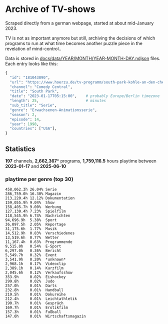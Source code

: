 # Archive of TV-shows

Scraped directly from a german webpage, started at about mid-January 2023.

TV is not as important anymore but still, archiving the decisions of which programs to run at what time
becomes another puzzle piece in the revelation of mind-control.. 

Data is stored in [docs/data/YEAR/MONTH/YEAR-MONTH-DAY.ndjson](docs/data/) files. 
Each entry looks like this:

```python
{
  "id": "181043890", 
  "url": "https://www.hoerzu.de/tv-programm/south-park-kohle-an-den-chefkoch/bid_181043890/", 
  "channel": "Comedy Central", 
  "title": "South Park", 
  "date": "2023-01-17T05:15:00",    # probably Europe/Berlin timezone 
  "length": 25,                     # minutes 
  "sub_title": "Serie", 
  "genre": "Erwachsenen-Animationsserie", 
  "season": 2, 
  "episode": 14, 
  "year": 1998, 
  "countries": ["USA"],
}
```

## Statistics

**197** channels, **2,662,367*** programs, **1,759,116.5** hours playtime between **2023-01-17** and **2025-06-10**


### playtime per genre (top 30)

    458,062.3h 26.04% Serie
    286,759.0h 16.30% Magazin
    213,220.4h 12.12% Dokumentation
    159,055.9h 9.04%  Show
    158,405.7h 9.00%  Werbung
    127,130.4h 7.23%  Spielfilm
    118,545.9h 6.74%  Nachrichten
    94,696.9h  5.38%  Sport
    36,097.5h  2.05%  Reportage
    31,175.6h  1.77%  Musik
    14,512.9h  0.83%  Verschiedenes
    13,519.6h  0.77%  Wetter
    11,167.4h  0.63%  Programmende
    9,515.0h   0.54%  E-Sport
    6,297.0h   0.36%  Bericht
    5,549.7h   0.32%  Event
    3,541.9h   0.20%  *unknown*
    2,968.1h   0.17%  Videoclip
    2,389.1h   0.14%  Kurzfilm
    2,045.6h   0.12%  Verkaufsshow
    353.9h     0.02%  Eishockey
    299.8h     0.02%  Judo
    257.0h     0.01%  Darts
    232.8h     0.01%  Handball
    219.5h     0.01%  Dokureihe
    212.4h     0.01%  Leichtathletik
    190.7h     0.01%  Gespräch
    169.7h     0.01%  Erotikfilm
    157.3h     0.01%  Fußball
    147.0h     0.01%  Wirtschaftsmagazin
